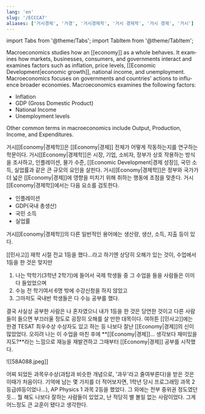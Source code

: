 ```yaml
---
lang: 'en'
slug: '/ECCCA7'
aliases: ['거시경제', '거경', '거시경제학', '거시 경제학', '거시 경제', '거시']
---
```


import Tabs from '@theme/Tabs';
import TabItem from '@theme/TabItem';

<Tabs groupId='lang' queryString>
<TabItem value='en' label='English 🇺🇸' lang='en-US' default>
<div lang='en-US'>

Macroeconomics studies how an [[economy]] as a whole behaves.
It examines how markets, businesses, consumers, and governments interact and examines factors such as inflation, price levels, [[Economic Development|economic growth]], national income, and unemployment. Macroeconomics focuses on governments and countries' actions to influence broader economies.
Macroeconomics examines the following factors:

- Inflation
- GDP (Gross Domestic Product)
- National Income
- Unemployment levels

Other common terms in macroeconomics include Output, Production, Income, and Expenditures.

</div>
</TabItem>
<TabItem value='ko' label='한국어 🇰🇷' lang='ko-KR'>
<div lang='ko-KR'>

거시[[Economy|경제학]]은 [[Economy|경제]] 전체가 어떻게 작동하는지를 연구하는 학문이다.
거시[[Economy|경제학]]은 시장, 기업, 소비자, 정부가 상호 작용하는 방식을 조사하고, 인플레이션, 물가 수준, [[Economic Development|경제 성장]], 국민 소득, 실업률과 같은 큰 규모의 요인을 살핀다.
거시[[Economy|경제학]]은 정부와 국가가 더 넓은 [[Economy|경제]]에 영향을 미치기 위해 취하는 행동에 초점을 맞춘다.
거시[[Economy|경제학]]에서는 다음 요소를 검토한다.

- 인플레이션
- GDP(국내 총생산)
- 국민 소득
- 실업률

거시[[Economy|경제학]]의 다른 일반적인 용어에는 생산량, 생산, 소득, 지출 등이 있다.

</div>
</TabItem>
</Tabs>

[[민사고]] 재학 시절 전교 1등을 했다...라고 하기엔 상당히 오해가 있는 것이, 수업에서 1등을 한 것은 맞지만

1. 나는 막학기(3학년 2학기)에 들어서 국제 학생들 중 그 수업을 들을 사람들은 이미 다 들었었으며
2. 수능 전 학기여서 6명 밖에 수강신청을 하지 않았고
3. 그마저도 국내반 학생들은 다 수능 공부를 했다.

결국 사실상 공부한 사람은 나 혼자였으니 내가 1등을 한 것은 당연한 것이고 다른 사람들이 들으면 부끄러울 정도로 굉장히 오해를 살 만한 대목이다. 여하튼 [[민사고]]에는 한경 TESAT 최우수상 수상자도 있고 하는 등 나보다 잘난 [[Economy|경제]]의 신이 많았었다. 오히려 나는 이 수업을 마친 후에 **[[Economy|경제]]... 생각보다 재미있을지도?**라는 느낌으로 재능을 재발견하고 그때부터 [[Economy|경제]] 공부를 시작했다.

![[58A088.jpeg]]

어찌 되었든 과목우수상(과탑과 비슷한 개념으로, '과우'라고 줄여부른다)을 받은 것은 이때가 처음이다.
기억에 남는 몇 가지를 더 적어보자면, 1학년 당시 프로그래밍 과목 2등급(6등이었나...), AP Physics 1 과목 2등을 했었다.
그 외에는 전부 중위권 정도였던 듯...
뭘 해도 나보다 잘하는 사람들이 있었고, 난 적당히 별 볼일 없는 사람이었다.
그게 어느정도 큰 교훈이 됐다고 생각한다.

